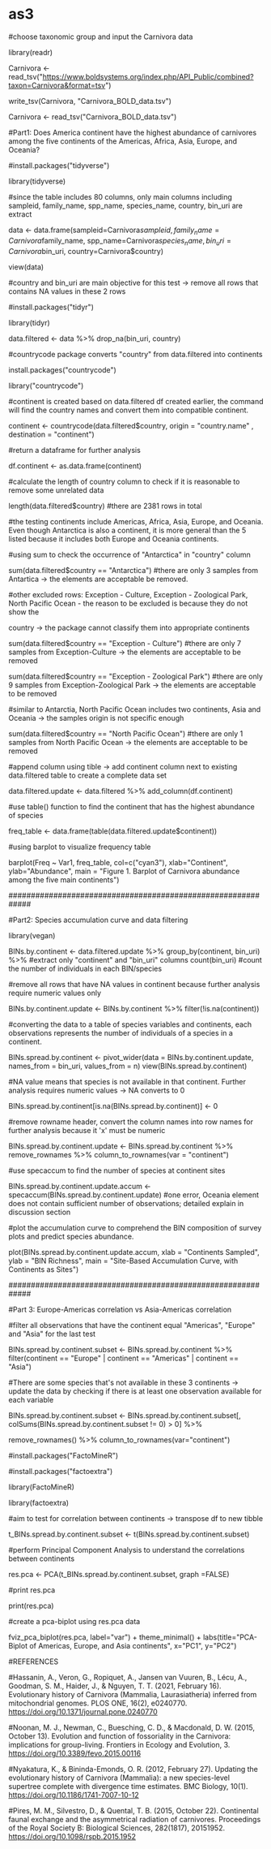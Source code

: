 # as3

#choose taxonomic group and input the Carnivora data 

library(readr)

Carnivora <- read_tsv("https://www.boldsystems.org/index.php/API_Public/combined?taxon=Carnivora&format=tsv")

write_tsv(Carnivora, "Carnivora_BOLD_data.tsv")

Carnivora <- read_tsv("Carnivora_BOLD_data.tsv")

#Part1: Does America continent have the highest abundance of carnivores among the five continents of the Americas, Africa, Asia, Europe, and Oceania?

#install.packages("tidyverse")

library(tidyverse)

#since the table includes 80 columns, only main columns including sampleid, family_name, spp_name, species_name, country, bin_uri are extract

data <- data.frame(sampleid=Carnivora$sampleid,family_name=Carnivora$family_name, spp_name=Carnivora$species_name, bin_uri=Carnivora$bin_uri, country=Carnivora$country)

view(data)

#country and bin_uri are main objective for this test -> remove all rows that contains NA values in these 2 rows

#install.packages("tidyr")

library(tidyr)

data.filtered <- data %>% 
  drop_na(bin_uri, country)

#countrycode package converts "country" from data.filtered into continents 

install.packages("countrycode") 

library("countrycode") 

#continent is created based on data.filtered df created earlier, the command will find the country names and convert them into compatible continent. 

continent <- countrycode(data.filtered$country, origin = "country.name" , destination = "continent")

#return a dataframe for further analysis

df.continent <- as.data.frame(continent)

#calculate the length of country column to check if it is reasonable to remove some unrelated data

length(data.filtered$country) #there are 2381 rows in total

#the testing continents include Americas, Africa, Asia, Europe, and Oceania. Even though Antarctica is also a continent, it is more general than the 5 listed because it includes both Europe and Oceania continents.

#using sum to check the occurrence of "Antarctica" in "country" column 

sum(data.filtered$country == "Antarctica") #there are only 3 samples from Antartica -> the elements are acceptable be removed.

#other excluded rows: Exception - Culture, Exception - Zoological Park, North Pacific Ocean - the reason to be excluded is because they do not show the 

country -> the package cannot classify them into appropriate continents 

sum(data.filtered$country == "Exception - Culture") #there are only 7 samples from Exception-Culture -> the elements are acceptable to be removed 

sum(data.filtered$country == "Exception - Zoological Park") #there are only 9 samples from Exception-Zoological Park -> the elements are acceptable to be removed 

#similar to Antarctia, North Pacific Ocean includes two continents, Asia and Oceania -> the samples origin is not specific enough  

sum(data.filtered$country == "North Pacific Ocean") #there are only 1 samples from North Pacific Ocean -> the elements are acceptable to be removed 

#append column using tible -> add continent column next to existing data.filtered table to create a complete data set 

data.filtered.update <- data.filtered %>% 
        add_column(df.continent)

#use table() function to find the continent that has the highest abundance of species 

freq_table <- data.frame(table(data.filtered.update$continent))

#using barplot to visualize frequency table

barplot(Freq ~ Var1, freq_table, col=c("cyan3"), xlab="Continent", ylab="Abundance", main = "Figure 1. Barplot of Carnivora abundance among the five main continents") 

#############################################################

#Part2: Species accumulation curve and data filtering 

library(vegan)

BINs.by.continent <- data.filtered.update %>%
  group_by(continent, bin_uri) %>%    #extract only "continent" and "bin_uri" columns 
  count(bin_uri)  #count the number of individuals in each BIN/species


#remove all rows that have NA values in continent because further analysis require numeric values only

BINs.by.continent.update <- BINs.by.continent %>% 
  filter(!is.na(continent))

#converting the data to a table of species variables and continents, each observations represents the number of individuals of a species in a continent. 

BINs.spread.by.continent <- pivot_wider(data = BINs.by.continent.update, names_from = bin_uri, values_from = n)
view(BINs.spread.by.continent)

#NA value means that species is not available in that continent. Further analysis requires numeric values -> NA converts to 0 

BINs.spread.by.continent[is.na(BINs.spread.by.continent)] <- 0

#remove rowname header, convert the column names into row names for further analysis because it 'x' must be numeric

BINs.spread.by.continent.update <- BINs.spread.by.continent %>%
  remove_rownames %>%
  column_to_rownames(var = "continent")

#use specaccum to find the number of species at continent sites 

BINs.spread.by.continent.update.accum <- specaccum(BINs.spread.by.continent.update) #one error, Oceania element does not contain sufficient number of observations; detailed explain in discussion section

 
#plot the accumulation curve to comprehend the BIN composition of survey plots and predict species abundance.

plot(BINs.spread.by.continent.update.accum, xlab = "Continents Sampled", ylab = "BIN Richness", main = "Site-Based Accumulation Curve, with Continents as Sites")

#############################################################

#Part 3: Europe-Americas correlation vs Asia-Americas correlation

#filter all observations that have the continent equal "Americas", "Europe" and "Asia" for the last test

BINs.spread.by.continent.subset <- BINs.spread.by.continent %>% 
filter(continent == "Europe" | continent == "Americas" | continent == "Asia")

#There are some species that's not available in these 3 continents -> update the data by checking if there is at least one observation available for each variable

BINs.spread.by.continent.subset <- BINs.spread.by.continent.subset[, colSums(BINs.spread.by.continent.subset != 0) > 0] %>% 

remove_rownames() %>% 
column_to_rownames(var="continent")

#install.packages("FactoMineR")

#install.packages("factoextra")

library(FactoMineR)

library(factoextra)

#aim to test for correlation between continents -> transpose df to new tibble 

t_BINs.spread.by.continent.subset <- t(BINs.spread.by.continent.subset)

#perform Principal Component Analysis to understand the correlations between continents

res.pca <- PCA(t_BINs.spread.by.continent.subset, graph =FALSE)

#print res.pca

print(res.pca)

#create a pca-biplot using res.pca data 

fviz_pca_biplot(res.pca, label="var") + theme_minimal() + labs(title="PCA-Biplot of Americas, Europe, and Asia continents", x="PC1", y="PC2")

#REFERENCES

#Hassanin, A., Veron, G., Ropiquet, A., Jansen van Vuuren, B., Lécu, A., Goodman, S. M., Haider, J., & Nguyen, T. T. (2021, February 16). Evolutionary history of Carnivora (Mammalia, Laurasiatheria) inferred from mitochondrial genomes. PLOS ONE, 16(2), e0240770. https://doi.org/10.1371/journal.pone.0240770

#Noonan, M. J., Newman, C., Buesching, C. D., & Macdonald, D. W. (2015, October 13). Evolution and function of fossoriality in the Carnivora: implications for group-living. Frontiers in Ecology and Evolution, 3. https://doi.org/10.3389/fevo.2015.00116

#Nyakatura, K., & Bininda-Emonds, O. R. (2012, February 27). Updating the evolutionary history of Carnivora (Mammalia): a new species-level supertree complete with divergence time estimates. BMC Biology, 10(1). https://doi.org/10.1186/1741-7007-10-12

#Pires, M. M., Silvestro, D., & Quental, T. B. (2015, October 22). Continental faunal exchange and the asymmetrical radiation of carnivores. Proceedings of the Royal Society B: Biological Sciences, 282(1817), 20151952. https://doi.org/10.1098/rspb.2015.1952

